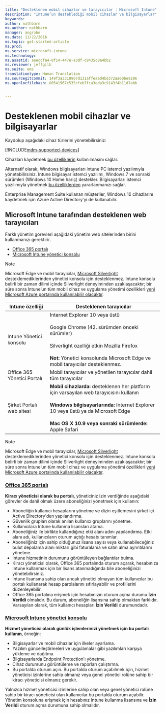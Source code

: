 ```yaml
---
title: "Desteklenen mobil cihazlar ve tarayıcılar | Microsoft Intune"
description: "Intune’un desteklediği mobil cihazlar ve bilgisayarlar"
keywords: 
author: nathbarn
ms.author: nathbarn
manager: angrobe
ms.date: 11/22/2016
ms.topic: get-started-article
ms.prod: 
ms.service: microsoft-intune
ms.technology: 
ms.assetid: aeeccfa4-0f14-447e-a3df-c8435c8a4bb2
ms.reviewer: jeffgilb
ms.suite: ems
translationtype: Human Translation
ms.sourcegitcommit: 149f3a3310907d131affeaad4bd372aa60be9206
ms.openlocfilehash: 80541567c535cfeb7fca3eda3c9143f4b11d7abb


---
```


# <a name="supported-mobile-devices-and-computers"></a>Desteklenen mobil cihazlar ve bilgisayarlar

Kaydolup aşağıdaki cihaz türlerini yönetebilirsiniz:

[!INCLUDE[mdm-supported-devices](../includes/mdm-supported-devices.md)]

Cihazları kaydetmek [bu özelliklerin](/Intune/get-started/choose-how-to-manage-devices) kullanılmasını sağlar.

Alternatif olarak, Windows bilgisayarları Intune PC istemci yazılımıyla yönetebilirsiniz. Intune bilgisayar istemci yazılımı, Windows 7 ve sonraki sürümleri (Windows 10 Home hariç) destekler. Bilgisayarları istemci yazılımıyla yönetmek [bu özelliklerden](https://docs.microsoft.com/intune/deploy-use/set-up-windows-device-management-with-microsoft-intune) yararlanmanızı sağlar.

Enterprise Management Suite kullanan müşteriler, Windows 10 cihazlarını kaydetmek için Azure Active Directory’yi de kullanabilir.

## <a name="microsoft-intune-supported-web-browsers"></a>Microsoft Intune tarafından desteklenen web tarayıcıları

Farklı yönetim görevleri aşağıdaki yönetim web sitelerinden birini kullanmanızı gerektirir.

- [Office 365 portalı](http://go.microsoft.com/fwlink/p/?LinkId=698854)
- [Microsoft Intune yönetici konsolu](https://admin.manage.microsoft.com/)

> [!Note]
> Microsoft Edge ve mobil tarayıcılar, [Microsoft Silverlight](https://msdn.microsoft.com/en-us/library/cc838158(v=vs.95).aspx) desteklemediklerinden yönetici konsolu için desteklenmez. Intune konsolu belirli bir zaman dilimi içinde Silverlight deneyiminden uzaklaşacaktır; bir süre sonra Intune’un tüm mobil cihaz ve uygulama yönetimi özellikleri [yeni Microsoft Azure portalında kullanılabilir olacaktır](https://blogs.technet.microsoft.com/enterprisemobility/2015/11/17/enhancing-managed-mobile-productivity/).

|Intune özelliği |Desteklenen tarayıcılar|
|---------|---------|
|Intune Yönetici konsolu     |  Internet Explorer 10 veya üstü<br /><br />Google Chrome (42. sürümden önceki sürümler)<br /><br />Silverlight özelliği etkin Mozilla Firefox<br /><br />**Not:** Yönetici konsolunda Microsoft Edge ve mobil tarayıcılar desteklenmez.                      
|Office 365 Yönetici Portalı     |Mobil tarayıcılar ve yönetilen tarayıcılar dahil tüm tarayıcılar  |
|Şirket Portalı web sitesi     |**Mobil cihazlarda:** desteklenen her platform için varsayılan web tarayıcısını kullanın   <br /><br />**Windows bilgisayarlarında:** Internet Explorer 10 veya üstü ya da Microsoft Edge<br /><br />**Mac OS X 10.9 veya sonraki sürümlerde:** Apple Safari    |

> [!Note]
> Microsoft Edge ve mobil tarayıcılar, [Microsoft Silverlight](https://msdn.microsoft.com/en-us/library/cc838158(v=vs.95).aspx) desteklemediklerinden yönetici konsolu için desteklenmez. Intune konsolu belirli bir zaman dilimi içinde Silverlight deneyiminden uzaklaşacaktır; bir süre sonra Intune’un tüm mobil cihaz ve uygulama yönetimi özellikleri [yeni Microsoft Azure portalında kullanılabilir olacaktır](https://blogs.technet.microsoft.com/enterprisemobility/2015/11/17/enhancing-managed-mobile-productivity/).

### <a name="office-365-portalhttpgomicrosoftcomfwlinkplinkid698854"></a>[Office 365 portalı](http://go.microsoft.com/fwlink/p/?LinkId=698854)

**Kiracı yöneticisi olarak bu portalı**, yöneticiniz izin verdiğinde aşağıdaki görevler de dahil olmak üzere aboneliğinizi yönetmek için kullanın:

- Aboneliğin kullanıcı hesaplarını yönetme ve dizin eşitlemesini şirket içi Active Directory'den yapılandırma.
- Güvenlik grupları olarak anılan kullanıcı gruplarını yönetme.
- Kullanıcılara Intune kullanma lisansları atama.
- Aboneliğiniz ile birlikte kullandığınız etki alanı adını yapılandırma. Etki alanı adı, kullanıcıların oturum açtığı hesabı tanımlar.
- Aboneliğiniz için sahip olduğunuz lisans sayısı veya kullanabileceğiniz bulut depolama alanı miktarı gibi faturalama ve satın alma ayrıntılarını yönetme.
- Intune hizmetinin durumunu görüntüleyen bağlantılar bulma.
- Kiracı yöneticisi olarak, Office 365 portalında oturum açarak, hesabınıza Intune kullanmak için bir lisans atanmadığında bile aboneliğinizi yönetebilirsiniz.
- Intune lisansına sahip olan ancak yönetici olmayan tüm kullanıcılar bu portalı kullanarak hesap parolalarını sıfırlayabilir ve profillerini düzenleyebilir.
- Office 365 portalına erişmek için hesabınızın oturum açma durumu **İzin Verildi** olmalıdır. Bu durum, aboneliğin lisansına sahip olmaktan farklıdır. Varsayılan olarak, tüm kullanıcı hesapları **İzin Verildi** durumundadır.


### <a name="microsoft-intune-administrator-consolehttpsmanagemicrosoftcom"></a>[Microsoft Intune yönetici konsolu](https://manage.microsoft.com/)

**Hizmet yöneticisi olarak günlük işlemlerinizi yönetmek için bu portalı kullanın**, örneğin:

- Bilgisayarlar ve mobil cihazlar için ilkeler ayarlama.
- Yazılım güncelleştirmeleri ve uygulamalar gibi yazılımları karşıya yükleme ve dağıtma.
- Bilgisayarlarda Endpoint Protection'ı yönetme.
- Cihaz durumunu görüntüleme ve raporları çalıştırma.
- Bu portalda oturum açın. Bu portalda oturum açabilmek için, hizmet yöneticisi izinlerine sahip olmanız veya genel yönetici rolüne sahip bir kiracı yöneticisi olmanız gerekir.


Yalnızca hizmet yöneticisi izinlerine sahip olan veya genel yönetici rolüne sahip bir kiracı yöneticisi olan kullanıcılar bu portalda oturum açabilir. Yönetim konsoluna erişmek için hesabınız Intune kullanma lisansına ve **İzin Verildi** oturum açma durumuna sahip olmalıdır.



<!--HONumber=Nov16_HO4-->


